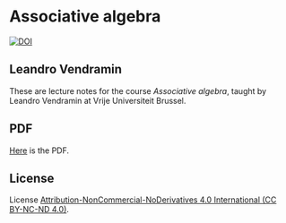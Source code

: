 # Associative algebra

[![DOI](https://zenodo.org/badge/402196172.svg)](https://zenodo.org/badge/latestdoi/402196172)

## Leandro Vendramin

These are lecture notes for the course _Associative algebra_, taught by Leandro Vendramin 
at Vrije Universiteit Brussel.

## PDF
[Here](https://github.com/vendramin/associative/blob/main/notes.pdf) is the PDF.

## License

License [Attribution-NonCommercial-NoDerivatives 4.0 International (CC BY-NC-ND 4.0)](https://creativecommons.org/licenses/by-nc-nd/4.0/deed.en).
